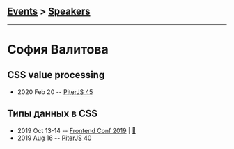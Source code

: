 ## [Events](../README.md) > [Speakers](../speakers.md)
---

# София Валитова

## CSS value processing
- 2020 Feb 20 -- [PiterJS 45](https://youtu.be/j83p7mCr7h0?t=3722)    
## Типы данных в CSS
- 2019 Oct 13-14 -- [Frontend Conf 2019](https://www.youtube.com/watch?v=PoWpkLeJnBA)  | [:notebook:](https://drive.google.com/file/d/1b90psxhiXnARgMJiy7EXE7egnxLE2yAj)  
- 2019 Aug 16 -- [PiterJS 40](https://youtu.be/4giWGkd7WSQ?t=7292)    
